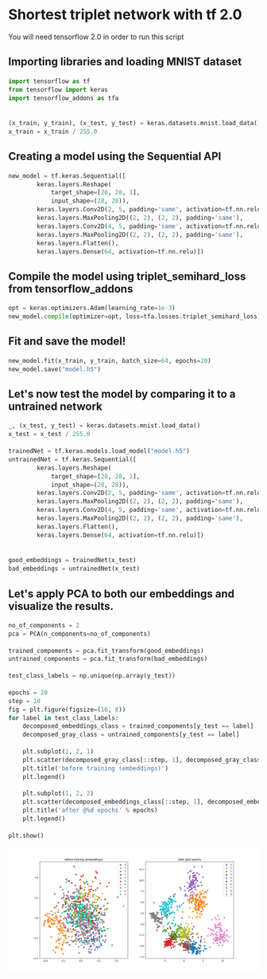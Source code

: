 # Shortest triplet network with tf 2.0
You will need tensorflow 2.0 in order to run this script

## Importing libraries and loading MNIST dataset
```python
import tensorflow as tf
from tensorflow import keras
import tensorflow_addons as tfa


(x_train, y_train), (x_test, y_test) = keras.datasets.mnist.load_data()
x_train = x_train / 255.0
```

## Creating a model using the Sequential API
```python
new_model = tf.keras.Sequential([
        keras.layers.Reshape(
            target_shape=[28, 28, 1],
            input_shape=(28, 28)),
        keras.layers.Conv2D(2, 5, padding='same', activation=tf.nn.relu),
        keras.layers.MaxPooling2D((2, 2), (2, 2), padding='same'),
        keras.layers.Conv2D(4, 5, padding='same', activation=tf.nn.relu),
        keras.layers.MaxPooling2D((2, 2), (2, 2), padding='same'),
        keras.layers.Flatten(),
        keras.layers.Dense(64, activation=tf.nn.relu)])
```
## Compile the model using triplet_semihard_loss from tensorflow_addons
```python
opt = keras.optimizers.Adam(learning_rate=1e-3)
new_model.compile(optimizer=opt, loss=tfa.losses.triplet_semihard_loss)
```
## Fit and save the model!
```python
new_model.fit(x_train, y_train, batch_size=64, epochs=20)
new_model.save("model.h5")
```

## Let's now test the model by comparing it to a untrained network
```python
_, (x_test, y_test) = keras.datasets.mnist.load_data()
x_test = x_test / 255.0

trainedNet = tf.keras.models.load_model("model.h5")
untrainedNet = tf.keras.Sequential([
        keras.layers.Reshape(
            target_shape=[28, 28, 1],
            input_shape=(28, 28)),
        keras.layers.Conv2D(2, 5, padding='same', activation=tf.nn.relu),
        keras.layers.MaxPooling2D((2, 2), (2, 2), padding='same'),
        keras.layers.Conv2D(4, 5, padding='same', activation=tf.nn.relu),
        keras.layers.MaxPooling2D((2, 2), (2, 2), padding='same'),
        keras.layers.Flatten(),
        keras.layers.Dense(64, activation=tf.nn.relu)])


good_embeddings = trainedNet(x_test)
bad_embeddings = untrainedNet(x_test)
```

## Let's apply PCA to both our embeddings and visualize the results.
```python
no_of_components = 2
pca = PCA(n_components=no_of_components)

trained_compoments = pca.fit_transform(good_embeddings)
untrained_components = pca.fit_transform(bad_embeddings)

test_class_labels = np.unique(np.array(y_test))

epochs = 20
step = 10
fig = plt.figure(figsize=(16, 8))
for label in test_class_labels:
    decomposed_embeddings_class = trained_compoments[y_test == label]
    decomposed_gray_class = untrained_components[y_test == label]

    plt.subplot(1, 2, 1)
    plt.scatter(decomposed_gray_class[::step, 1], decomposed_gray_class[::step, 0], label=str(label))
    plt.title('before training (embeddings)')
    plt.legend()

    plt.subplot(1, 2, 2)
    plt.scatter(decomposed_embeddings_class[::step, 1], decomposed_embeddings_class[::step, 0], label=str(label))
    plt.title('after @%d epochs' % epochs)
    plt.legend()

plt.show()
```
![PCA](https://raw.githubusercontent.com/FraLupo/shortest_triplet_network_with_tf2.0/master/PCA_of_embeddings.png)

